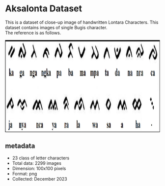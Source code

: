# Aksalonta Dataset

This is a dataset of close-up image of handwritten Lontara Characters. This dataset contains images of single Bugis character.  
The reference is as follows.

<img src="./samples.png" height="300"/> 

## metadata
- 23 class of letter characters
- Total data: 2299 images
- Dimension: 100x100 pixels
- Format: png
- Collected: December 2023
